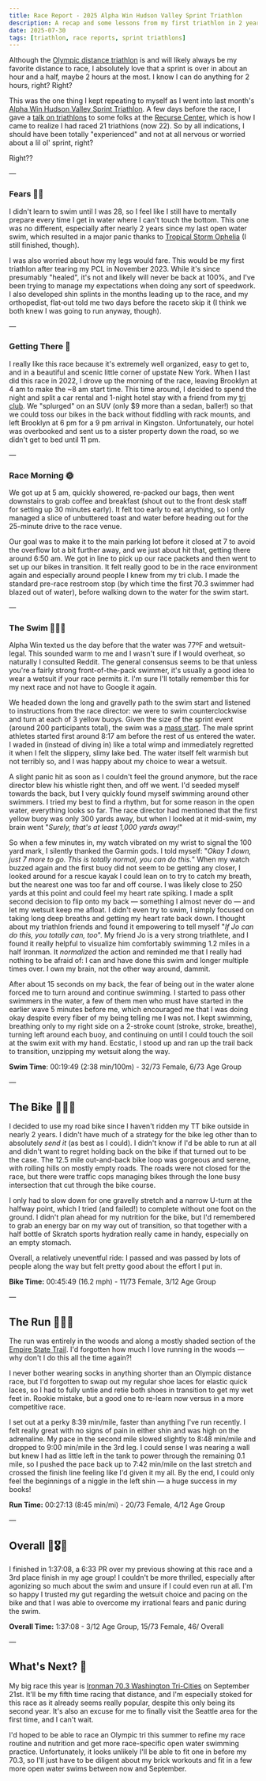 ```yaml
---
title: Race Report - 2025 Alpha Win Hudson Valley Sprint Triathlon
description: A recap and some lessons from my first triathlon in 2 years.
date: 2025-07-30
tags: [triathlon, race reports, sprint triathlons]
---
```


Although the [Olympic distance triathlon](https://supertri.com/latest/triathlon-distances/) is and will likely always be my favorite distance to race, I absolutely love that a sprint is over in about an hour and a half, maybe 2 hours at the most. I know I can do anything for 2 hours, right? Right?

This was the one thing I kept repeating to myself as I went into last month's [Alpha Win Hudson Valley Sprint Triathlon](https://alpha.win/event/hudson-valley-ny/). A few days before the race, I gave a [talk on triathlons](https://missfunmi.com/talks/2025-06-25-triathlon/) to some folks at the [Recurse Center](https://www.recurse.com/scout/click?t=c7bc9ba4cb3e6725e05e413f16f8c5a3), which is how I came to realize I had raced 21 triathlons (now 22). So by all indications, I should have been totally "experienced" and not at all nervous or worried about a lil ol' sprint, right?

Right??

—

### Fears 😵‍💫

I didn't learn to swim until I was 28, so I feel like I still have to mentally prepare every time I get in water where I can't touch the bottom. This one was no different, especially after nearly 2 years since my last open water swim, which resulted in a major panic thanks to [Tropical Storm Ophelia](https://longisland.news12.com/tracking-ophelia-tropical-storm-pummels-south-shore-with-rough-rip-currents) (I still finished, though).

I was also worried about how my legs would fare. This would be my first triathlon after tearing my PCL in November 2023. While it's since presumably "healed", it's not and likely will never be back at 100%, and I've been trying to manage my expectations when doing any sort of speedwork. I also developed shin splints in the months leading up to the race, and my orthopedist, flat‑out told me two days before the raceto skip it (I think we both knew I was going to run anyway, though).

—

### Getting There 🚗

 I really like this race because it's extremely well organized, easy to get to, and in a beautiful and scenic little corner of upstate New York. When I last did this race in 2022, I drove up the morning of the race, leaving Brooklyn at 4 am to make the ~8 am start time. This time around, I decided to spend the night and split a car rental and 1-night hotel stay with a friend from my [tri club](https://brooklyntri.org/). We "splurged" on an SUV (only $9 more than a sedan, baller!) so that we could toss our bikes in the back without fiddling with rack mounts, and left Brooklyn at 6 pm for a 9 pm arrival in Kingston. Unfortunately, our hotel was overbooked and sent us to a sister property down the road, so we didn't get to bed until 11 pm.

—

### Race Morning 🌞

We got up at 5 am, quickly showered, re-packed our bags, then went downstairs to grab coffee and breakfast (shout out to the front desk staff for setting up 30 minutes early). It felt too early to eat anything, so I only managed a slice of unbuttered toast and water before heading out for the 25-minute drive to the race venue.

Our goal was to make it to the main parking lot before it closed at 7 to avoid the overflow lot a bit further away, and we just about hit that, getting there around 6:50 am. We got in line to pick up our race packets and then went to set up our bikes in transition. It felt really good to be in the race environment again and especially around people I knew from my tri club. I made the standard pre-race restroom stop (by which time the first 70.3 swimmer had blazed out of water), before walking down to the water for the swim start.

—

### The Swim 🏊🏾‍♀️

Alpha Win texted us the day before that the water was 77ºF and wetsuit-legal. This sounded warm to me and I wasn't sure if I would overheat, so naturally I consulted Reddit. The general consensus seems to be that unless you're a fairly strong front-of-the-pack swimmer, it's usually a good idea to wear a wetsuit if your race permits it. I'm sure I'll totally remember this for my next race and not have to Google it again.

We headed down the long and gravelly path to the swim start and listened to instructions from the race director: we were to swim counterclockwise and turn at each of 3 yellow buoys. Given the size of the sprint event (around 200 participants total), the swim was a [mass start](https://www.swimdojo.com/blog/2018/8/1/open-water-starts#:~:text=mass%20start). The male sprint athletes started first around 8:17 am before the rest of us entered the water. I waded in (instead of diving in) like a total wimp and immediately regretted it when I felt the slippery, slimy lake bed. The water itself felt warmish but not terribly so, and I was happy about my choice to wear a wetsuit.

A slight panic hit as soon as I couldn't feel the ground anymore, but the race director blew his whistle right then, and off we went. I'd seeded myself towards the back, but I very quickly found myself swimming around other swimmers. I tried my best to find a rhythm, but for some reason in the open water, everything looks so far. The race director had mentioned that the first yellow buoy was only 300 yards away, but when I looked at it mid-swim, my brain went "*Surely, that's at least 1,000 yards away!*"

So when a few minutes in, my watch vibrated on my wrist to signal the 100 yard mark, I silently thanked the Garmin gods. I told myself: "*Okay 1 down, just 7 more to go. This is totally normal, you can do this.*" When my watch buzzed again and the first buoy did not seem to be getting any closer, I looked around for a rescue kayak I could lean on to try to catch my breath, but the nearest one was too far and off course. I was likely close to 250 yards at this point and could feel my heart rate spiking. I made a split second decision to flip onto my back — something I almost never do — and let my wetsuit keep me afloat. I didn't even try to swim, I simply focused on taking long deep breaths and getting my heart rate back down. I thought about my triathlon friends and found it empowering to tell myself "*If Jo can do this, you totally can, too*". My friend Jo is a very strong triathlete, and I found it really helpful to visualize him comfortably swimming 1.2 miles in a half Ironman. It *normalized* the action and reminded me that I really had nothing to be afraid of: I can and have done this swim and longer multiple times over. I own my brain, not the other way around, dammit.

After about 15 seconds on my back, the fear of being out in the water alone forced me to turn around and continue swimming. I started to pass other swimmers in the water, a few of them men who must have started in the earlier wave 5 minutes before me, which encouraged me that I was doing okay despite every fiber of my being telling me I was not. I kept swimming, breathing only to my right side on a 2-stroke count (stroke, stroke, breathe), turning left around each buoy, and continuing on until I could touch the soil at the swim exit with my hand. Ecstatic, I stood up and ran up the trail back to transition, unzipping my wetsuit along the way.

**Swim Time**: 00:19:49 (2:38 min/100m) - 32/73 Female, 6/73 Age Group

—

## The Bike 🚴🏾‍♀️

I decided to use my road bike since I haven't ridden my TT bike outside in nearly 2 years. I didn't have much of a strategy for the bike leg other than to absolutely *send it* (as best as I could). I didn't know if I'd be able to run at all and didn't want to regret holding back on the bike if that turned out to be the case. The 12.5 mile out-and-back bike loop was gorgeous and serene, with rolling hills on mostly empty roads. The roads were not closed for the race, but there were traffic cops managing bikes through the lone busy intersection that cut through the bike course.

I only had to slow down for one gravelly stretch and a narrow U-turn at the halfway point, which I tried (and failed!) to complete without one foot on the ground. I didn't plan ahead for my nutrition for the bike, but I'd remembered to grab an energy bar on my way out of transition, so that together with a half bottle of Skratch sports hydration really came in handy, especially on an empty stomach.

Overall, a relatively uneventful ride: I passed and was passed by lots of people along the way but felt pretty good about the effort I put in.

**Bike Time:** 00:45:49 (16.2 mph) - 11/73 Female, 3/12 Age Group

—

## The Run 🏃🏾‍♀️

The run was entirely in the woods and along a mostly shaded section of the [Empire State Trail](https://empiretrail.ny.gov/). I'd forgotten how much I love running in the woods — why don't I do this all the time again?!

I never bother wearing socks in anything shorter than an Olympic distance race, but I'd forgotten to swap out my regular shoe laces for elastic quick laces, so I had to fully untie and retie both shoes in transition to get my wet feet in. Rookie mistake, but a good one to re-learn now versus in a more competitive race.

I set out at a perky 8:39 min/mile, faster than anything I've run recently. I felt really great with no signs of pain in either shin and was high on the adrenaline. My pace in the second mile slowed slightly to 8:48 min/mile and dropped to 9:00 min/mile in the 3rd leg. I could sense I was nearing a wall but knew I had as little left in the tank to power through the remaining 0.1 mile, so I pushed the pace back up to 7:42 min/mile on the last stretch and crossed the finish line feeling like I'd given it my all. By the end, I could only feel the beginnings of a niggle in the left shin — a huge success in my books!

**Run Time:** 00:27:13 (8:45 min/mi) - 20/73 Female, 4/12 Age Group

—

## Overall 🥳🎖️🥉

I finished in 1:37:08, a 6:33 PR over my previous showing at this race and a 3rd place finish in my age group! I couldn't be more thrilled, especially after agonizing so much about the swim and unsure if I could even run at all. I'm so happy I trusted my gut regarding the wetsuit choice and pacing on the bike and that I was able to overcome my irrational fears and panic during the swim.

**Overall Time:** 1:37:08 - 3/12 Age Group, 15/73 Female, 46/ Overall

—

## What's Next? 🤔

My big race this year is [Ironman 70.3 Washington Tri-Cities](https://www.ironman.com/races/im703-washington-tri-cities) on September 21st. It'll be my fifth time racing that distance, and I'm especially stoked for this race as it already seems really popular, despite this only being its second year. It's also an excuse for me to finally visit the Seattle area for the first time, and I can't wait.

I'd hoped to be able to race an Olympic tri this summer to refine my race routine and nutrition and get more race-specific open water swimming practice. Unfortunately, it looks unlikely I'll be able to fit one in before my 70.3, so I'll just have to be diligent about my brick workouts and fit in a few more open water swims between now and September.
